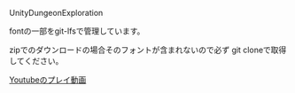 UnityDungeonExploration

fontの一部をgit-lfsで管理しています。

zipでのダウンロードの場合そのフォントが含まれないので必ず git cloneで取得してください。

[Youtubeのプレイ動画](https://github.com/chonomikiya/UnityDungeonExploration)
